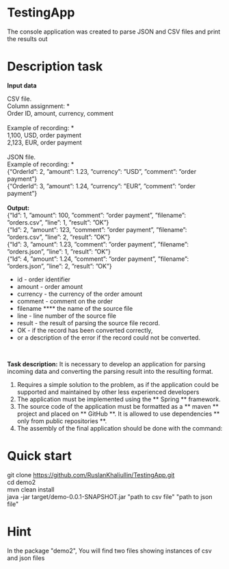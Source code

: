# TestingApp
The console application was created to parse JSON and CSV files  and print the results out

# Description task
**Input data** <br />

CSV file.  <br /> 
Column assignment: * <br />
Order ID, amount, currency, comment <br />
<br />
Example of recording: * <br />
1,100, USD, order payment <br />
2,123, EUR, order payment <br />
<br />
JSON file. <br />
Example of recording: * <br />
{“OrderId”: 2, ”amount”: 1.23, ”currency”: ”USD”, ”comment”: ”order payment”} <br />
{“OrderId”: 3, ”amount”: 1.24, ”currency”: ”EUR”, ”comment”: ”order payment”} <br />
<br />
**Output:** <br />
{“Id”: 1, ”amount”: 100, ”comment”: ”order payment”, ”filename”: ”orders.csv”, ”line”: 1, ”result”: ”OK”}<br />
{“Id”: 2, ”amount”: 123, ”comment”: ”order payment”, ”filename”: ”orders.csv”, ”line”: 2, ”result”: ”OK”}<br />
{“Id”: 3, ”amount”: 1.23, ”comment”: ”order payment”, ”filename”: ”orders.json”, ”line”: 1, ”result”: ”OK”}<br />
{“Id”: 4, ”amount”: 1.24, ”comment”: ”order payment”, ”filename”: ”orders.json”, ”line”: 2, ”result”: ”OK”}<br />

- id - order identifier
- amount - order amount
- currency - the currency of the order amount
- comment - comment on the order
- filename **** the name of the source file
- line - line number of the source file
- result - the result of parsing the source file record.
- OK - if the record has been converted correctly,
- or a description of the error if the record could not be converted.
<br />

**Task description:**
It is necessary to develop an application for parsing incoming data and converting the parsing result into the resulting format.
1. Requires a simple solution to the problem, as if the application could be supported and maintained by other less experienced developers
2. The application must be implemented using the ** Spring ** framework.
3. The source code of the application must be formatted as a ** maven ** project and placed on ** GitHub **. It is allowed to use dependencies ** only from public repositories **.
4. The assembly of the final application should be done with the command:

# Quick start
git clone https://github.com/RuslanKhaliullin/TestingApp.git <br />
cd demo2 <br />
mvn clean install  <br />
java -jar target/demo-0.0.1-SNAPSHOT.jar "path to csv file" "path to json file"  <br />
  
# Hint
In the package "demo2", You will find two files showing instances of csv and json files
